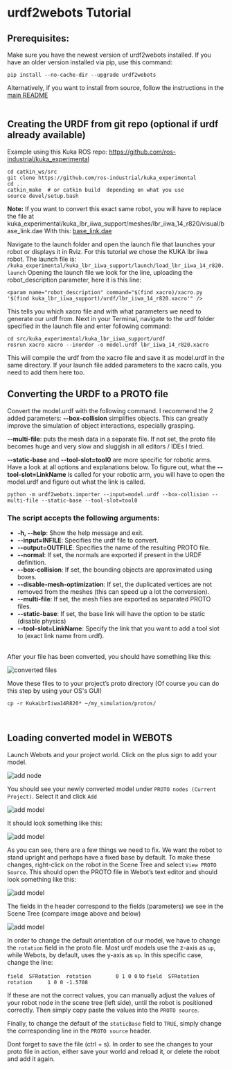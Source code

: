 # urdf2webots Tutorial

## Prerequisites:
Make sure you have the newest version of urdf2webots installed. If you have an older version installed via pip, use this command:

```
pip install --no-cache-dir --upgrade urdf2webots
```

Alternatively, if you want to install from source, follow the instructions in the [main README](../README.md)
<br /> 
<br /> 
## Creating the URDF from git repo (optional if urdf already available)

Example using this Kuka ROS repo:
https://github.com/ros-industrial/kuka_experimental

```
cd catkin_ws/src
git clone https://github.com/ros-industrial/kuka_experimental
cd ..
catkin_make  # or catkin build  depending on what you use
source devel/setup.bash
```
**Note:** If you want to convert this exact same robot, you will have to replace the file at
kuka_experimental/kuka_lbr_iiwa_support/meshes/lbr_iiwa_14_r820/visual/base_link.dae
With this:
[base_link.dae](https://drive.google.com/file/d/1J0dVuDOW7k3wa6Gj0vpjKzlNMzQHOAfD/view?usp=sharing)
<br /> 

Navigate to the launch folder and open the launch file that launches your robot or displays it in Rviz. For this tutorial we chose the KUKA lbr iiwa robot. The launch file is:
`/kuka_experimental/kuka_lbr_iiwa_support/launch/load_lbr_iiwa_14_r820.launch`
Opening the launch file we look for the line, uploading the robot_description parameter, here it is this line:

`<param name="robot_description" command="$(find xacro)/xacro.py '$(find kuka_lbr_iiwa_support)/urdf/lbr_iiwa_14_r820.xacro'" />`

This tells you which xacro file and with what parameters we need to generate our urdf from.
Next in your Terminal, navigate to the urdf folder specified in the launch file and enter following command:

```
cd src/kuka_experimental/kuka_lbr_iiwa_support/urdf
rosrun xacro xacro --inorder -o model.urdf lbr_iiwa_14_r820.xacro
```
This will compile the urdf from the xacro file and save it as model.urdf in the same directory. If your launch file added parameters to the xacro calls, you need to add them here too.
<br /> 

## Converting the URDF to a PROTO file

Convert the model.urdf with the following command. I recommend the 2 added parameters:
**--box-collision** simplifies objects. This can greatly improve the simulation of object interactions, especially grasping.

**--multi-file**: puts the mesh data in a separate file. If not set, the proto file becomes huge and very slow and sluggish in all editors / IDEs I tried.

**--static-base** and **--tool-slot=tool0** are more specific for robotic arms. Have a look at all options and explanations below. To figure out, what the **--tool-slot=LinkName** is called for your robotic arm, you will have to open the model.urdf and figure out what the link is called.

```
python -m urdf2webots.importer --input=model.urdf --box-collision --multi-file --static-base --tool-slot=tool0
```

### The script accepts the following arguments:
  - **-h, --help**: Show the help message and exit.
  - **--input=INFILE**: Specifies the urdf file to convert.
  - **--output=OUTFILE**: Specifies the name of the resulting PROTO file.
  - **--normal**: If set, the normals are exported if present in the URDF definition.
  - **--box-collision**: If set, the bounding objects are approximated using boxes.
  - **--disable-mesh-optimization**: If set, the duplicated vertices are not removed from the meshes (this can speed up a lot the conversion).
  - **--multi-file**: If set, the mesh files are exported as separated PROTO files.
  - **--static-base**: If set, the base link will have the option to be static (disable physics)
  - **--tool-slot=LinkName**: Specify the link that you want to add a tool slot to (exact link name from urdf).

<br /> 
After your file has been converted, you should have something like this:

![converted files](./images/converted_files.png)

Move these files to to your project’s proto directory (Of course you can do this step by using your OS's GUI)

```
cp -r KukaLbrIiwa14R820* ~/my_simulation/protos/
```

<br /> 

## Loading converted model in WEBOTS

Launch Webots and your project world. Click on the plus sign to add your model.

![add node](./images/webots_gui_1.png)

You should see your newly converted model under `PROTO nodes (Current Project)`.
Select it and click `Add`

![add model](./images/webots_gui_2.png)

It should look something like this:

![add model](./images/webots_robot_sideways.png)


As you can see, there are a few things we need to fix. We want the robot to stand upright and perhaps have a fixed base by default. To make these changes, right-click on the robot in the Scene Tree and select `View PROTO Source`.
This should open the PROTO file in Webot’s text editor and should look something like this:

![add model](./images/kuka_proto.png)


The fields in the header correspond to the fields (parameters) we see in the Scene Tree (compare image above and below)

![add model](./images/kuka_scene_tree.png)

In order to change the default orientation of our model, we have to change the `rotation` field in the proto file. Most urdf models use the z-axis as `up`, while Webots, by default, uses the y-axis as `up`. In this specific case, change the line:

`field  SFRotation  rotation        0 1 0 0`
to
`field  SFRotation  rotation     1 0 0 -1.5708`

If these are not the correct values, you can manually adjust the values of your robot node in the scene tree (left side), until the robot is positioned correctly. Then simply copy paste the values into the `PROTO source`. 

Finally, to change the default of the `staticBase` field to `TRUE`, simply change the corresponding line in the `PROTO source` header.

Dont forget to save the file (ctrl + s). In order to see the changes to your proto file in action, either save your world and reload it, or delete the robot and add it again.
